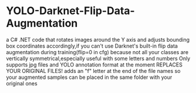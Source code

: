 # YOLO-Darknet-Flip-Data-Augmentation
a C# .NET code that rotates images around the Y axis and adjusts bounding box coordinates accordingly,if you can't use Darknet's built-in flip data augmentation during training(flip=0 in cfg) because not all your classes are vertically symmetrical,especially useful with some letters and numbers
Only supports jpg files and YOLO annotation format at the moment
REPLACES YOUR ORIGINAL FILES!
adds an "f" letter at the end of the file names so your augmented samples can be placed in the same folder with your original ones
